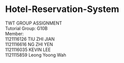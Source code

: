 # Hotel-Reservation-System
TWT GROUP ASSIGNMENT <br>
Tutorial Group: G10B <br>
Member: <br>
1121116126 TIU ZHI JIAN <br>
1121116616 NG ZHI YEN <br>
1121116035 KEVIN LEE <br>
1121115859 Leong Yoong Wah

